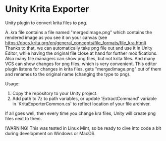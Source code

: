 # Unity Krita Exporter
Unity plugin to convert krita files to png.


A .kra file contains a file named "mergedimage.png" which contains the rendered image as you see it on your canvas (see https://docs.krita.org/en/general_concepts/file_formats/file_kra.html). Thanks to that, we can automatically take png file out and use it in Unity Editor, while having the original file close at hand for further modifications. Also many file managers can show png files, but not krita files. And many VCS can show changes for png files, which is very convenient.
This editor plugin listens for changes in krita files, gets "mergedimage.png" out of them and renames to the original name (changing the type to png).


Usage:
1. Copy the repository to your Unity project.
2. Add path to 7z to path variables, or update 'ExtractCommand' variable in 'KritaExporterCommon.cs' to reflect location of your file archiver.

If all goes well, then every time you change kra files, Unity will create png files next to them. 

!WARNING! This was tested in Linux Mint, so be ready to dive into code a bit during development on Windows or MacOS.
